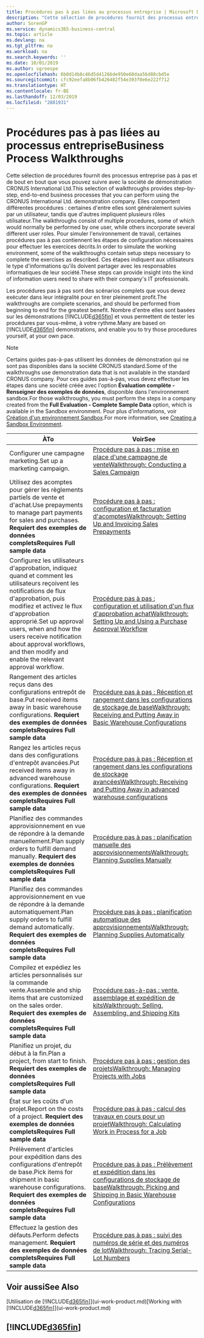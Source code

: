 ```yaml
---
title: Procédures pas à pas liées au processus entreprise | Microsoft Docs
description: "Cette sélection de procédures fournit des processus entreprise pas à pas et de bout en bout que vous pouvez suivre avec la société de démonstration CRONUS International Ltd. Elles comportent différentes procédures : certaines d'entre elles sont généralement suivies par un utilisateur, tandis que d'autres impliquent plusieurs rôles utilisateur. Pour simuler l'environnement de travail, certaines procédures pas à pas contiennent les étapes de configuration nécessaires pour effectuer les exercices décrits. Ces étapes indiquent aux utilisateurs le type d'informations qu'ils doivent partager avec les responsables informatiques de leur société."
author: SorenGP
ms.service: dynamics365-business-central
ms.topic: article
ms.devlang: na
ms.tgt_pltfrm: na
ms.workload: na
ms.search.keywords: ''
ms.date: 10/01/2019
ms.author: sgroespe
ms.openlocfilehash: 6b0d14b8c46d5d41266de950e60daa56d88cbd5e
ms.sourcegitcommit: cfc92eefa8b06fb426482f54e393f0e6e222f712
ms.translationtype: HT
ms.contentlocale: fr-BE
ms.lasthandoff: 12/03/2019
ms.locfileid: "2881931"
---
```

# <a name="business-process-walkthroughs"></a><span data-ttu-id="f30e0-106">Procédures pas à pas liées au processus entreprise</span><span class="sxs-lookup"><span data-stu-id="f30e0-106">Business Process Walkthroughs</span></span>
<span data-ttu-id="f30e0-107">Cette sélection de procédures fournit des processus entreprise pas à pas et de bout en bout que vous pouvez suivre avec la société de démonstration CRONUS International Ltd.</span><span class="sxs-lookup"><span data-stu-id="f30e0-107">This selection of walkthroughs provides step-by-step, end-to-end business processes that you can perform using the CRONUS International Ltd. demonstration company.</span></span> <span data-ttu-id="f30e0-108">Elles comportent différentes procédures : certaines d'entre elles sont généralement suivies par un utilisateur, tandis que d'autres impliquent plusieurs rôles utilisateur.</span><span class="sxs-lookup"><span data-stu-id="f30e0-108">The walkthroughs consist of multiple procedures, some of which would normally be performed by one user, while others incorporate several different user roles.</span></span> <span data-ttu-id="f30e0-109">Pour simuler l'environnement de travail, certaines procédures pas à pas contiennent les étapes de configuration nécessaires pour effectuer les exercices décrits.</span><span class="sxs-lookup"><span data-stu-id="f30e0-109">In order to simulate the working environment, some of the walkthroughs contain setup steps necessary to complete the exercises as described.</span></span> <span data-ttu-id="f30e0-110">Ces étapes indiquent aux utilisateurs le type d'informations qu'ils doivent partager avec les responsables informatiques de leur société.</span><span class="sxs-lookup"><span data-stu-id="f30e0-110">These steps can provide insight into the kind of information users need to share with their company's IT professionals.</span></span>  

 <span data-ttu-id="f30e0-111">Les procédures pas à pas sont des scénarios complets que vous devez exécuter dans leur intégralité pour en tirer pleinement profit.</span><span class="sxs-lookup"><span data-stu-id="f30e0-111">The walkthroughs are complete scenarios, and should be performed from beginning to end for the greatest benefit.</span></span> <span data-ttu-id="f30e0-112">Nombre d'entre elles sont basées sur les démonstrations [!INCLUDE[d365fin](includes/d365fin_md.md)] et vous permettent de tester les procédures par vous-même, à votre rythme.</span><span class="sxs-lookup"><span data-stu-id="f30e0-112">Many are based on [!INCLUDE[d365fin](includes/d365fin_md.md)] demonstrations, and enable you to try those procedures yourself, at your own pace.</span></span>  

> [!NOTE]
> <span data-ttu-id="f30e0-113">Certains guides pas-à-pas utilisent les données de démonstration qui ne sont pas disponibles dans la société CRONUS standard.</span><span class="sxs-lookup"><span data-stu-id="f30e0-113">Some of the walkthroughs use demonstration data that is not available in the standard CRONUS company.</span></span> <span data-ttu-id="f30e0-114">Pour ces guides pas-à-pas, vous devez effectuer les étapes dans une société créée avec l'option **Évaluation complète - Renseigner des exemples de données**, disponible dans l'environnement sandbox.</span><span class="sxs-lookup"><span data-stu-id="f30e0-114">For those walkthroughs, you must perform the steps in a company created from the **Full Evaluation - Complete Sample Data** option, which is available in the Sandbox environment.</span></span> <span data-ttu-id="f30e0-115">Pour plus d’informations, voir [Création d'un environnement Sandbox](across-how-create-sandbox-environment.md).</span><span class="sxs-lookup"><span data-stu-id="f30e0-115">For more information, see [Creating a Sandbox Environment](across-how-create-sandbox-environment.md).</span></span>

|<span data-ttu-id="f30e0-116">À</span><span class="sxs-lookup"><span data-stu-id="f30e0-116">To</span></span>|<span data-ttu-id="f30e0-117">Voir</span><span class="sxs-lookup"><span data-stu-id="f30e0-117">See</span></span>|  
|--------|---------|  
|<span data-ttu-id="f30e0-118">Configurer une campagne marketing.</span><span class="sxs-lookup"><span data-stu-id="f30e0-118">Set up a marketing campaign.</span></span>|[<span data-ttu-id="f30e0-119">Procédure pas à pas : mise en place d'une campagne de vente</span><span class="sxs-lookup"><span data-stu-id="f30e0-119">Walkthrough: Conducting a Sales Campaign</span></span>](walkthrough-conducting-a-sales-campaign.md)|  
|<span data-ttu-id="f30e0-120">Utilisez des acomptes pour gérer les règlements partiels de vente et d'achat.</span><span class="sxs-lookup"><span data-stu-id="f30e0-120">Use prepayments to manage part payments for sales and purchases.</span></span> <span data-ttu-id="f30e0-121">**Requiert des exemples de données complets**</span><span class="sxs-lookup"><span data-stu-id="f30e0-121">**Requires Full sample data**</span></span> |[<span data-ttu-id="f30e0-122">Procédure pas à pas : configuration et facturation d'acomptes</span><span class="sxs-lookup"><span data-stu-id="f30e0-122">Walkthrough: Setting Up and Invoicing Sales Prepayments</span></span>](walkthrough-setting-up-and-invoicing-sales-prepayments.md)|  
|<span data-ttu-id="f30e0-123">Configurez les utilisateurs d'approbation, indiquez quand et comment les utilisateurs reçoivent les notifications de flux d'approbation, puis modifiez et activez le flux d'approbation approprié.</span><span class="sxs-lookup"><span data-stu-id="f30e0-123">Set up approval users, when and how the users receive notification about approval workflows, and then modify and enable the relevant approval workflow.</span></span>|[<span data-ttu-id="f30e0-124">Procédure pas à pas : configuration et utilisation d'un flux d'approbation achat</span><span class="sxs-lookup"><span data-stu-id="f30e0-124">Walkthrough: Setting Up and Using a Purchase Approval Workflow</span></span>](walkthrough-setting-up-and-using-a-purchase-approval-workflow.md)|  
|<span data-ttu-id="f30e0-125">Rangement des articles reçus dans des configurations entrepôt de base.</span><span class="sxs-lookup"><span data-stu-id="f30e0-125">Put received items away in basic warehouse configurations.</span></span> <span data-ttu-id="f30e0-126">**Requiert des exemples de données complets**</span><span class="sxs-lookup"><span data-stu-id="f30e0-126">**Requires Full sample data**</span></span>|[<span data-ttu-id="f30e0-127">Procédure pas à pas : Réception et rangement dans les configurations de stockage de base</span><span class="sxs-lookup"><span data-stu-id="f30e0-127">Walkthrough: Receiving and Putting Away in Basic Warehouse Configurations</span></span>](walkthrough-receiving-and-putting-away-in-basic-warehousing.md)|  
|<span data-ttu-id="f30e0-128">Rangez les articles reçus dans des configurations d'entrepôt avancées.</span><span class="sxs-lookup"><span data-stu-id="f30e0-128">Put received items away in advanced warehouse configurations.</span></span> <span data-ttu-id="f30e0-129">**Requiert des exemples de données complets**</span><span class="sxs-lookup"><span data-stu-id="f30e0-129">**Requires Full sample data**</span></span>|[<span data-ttu-id="f30e0-130">Procédure pas à pas : Réception et rangement dans les configurations de stockage avancées</span><span class="sxs-lookup"><span data-stu-id="f30e0-130">Walkthrough: Receiving and Putting Away in advanced warehouse configurations</span></span>](walkthrough-receiving-and-putting-away-in-advanced-warehousing.md)|  
|<span data-ttu-id="f30e0-131">Planifiez des commandes approvisionnement en vue de répondre à la demande manuellement.</span><span class="sxs-lookup"><span data-stu-id="f30e0-131">Plan supply orders to fulfill demand manually.</span></span> <span data-ttu-id="f30e0-132">**Requiert des exemples de données complets**</span><span class="sxs-lookup"><span data-stu-id="f30e0-132">**Requires Full sample data**</span></span>|[<span data-ttu-id="f30e0-133">Procédure pas à pas : planification manuelle des approvisionnements</span><span class="sxs-lookup"><span data-stu-id="f30e0-133">Walkthrough: Planning Supplies Manually</span></span>](walkthrough-planning-supplies-manually.md)|  
|<span data-ttu-id="f30e0-134">Planifiez des commandes approvisionnement en vue de répondre à la demande automatiquement.</span><span class="sxs-lookup"><span data-stu-id="f30e0-134">Plan supply orders to fulfill demand automatically.</span></span> <span data-ttu-id="f30e0-135">**Requiert des exemples de données complets**</span><span class="sxs-lookup"><span data-stu-id="f30e0-135">**Requires Full sample data**</span></span>|[<span data-ttu-id="f30e0-136">Procédure pas à pas : planification automatique des approvisionnements</span><span class="sxs-lookup"><span data-stu-id="f30e0-136">Walkthrough: Planning Supplies Automatically</span></span>](walkthrough-planning-supplies-automatically.md)|  
|<span data-ttu-id="f30e0-137">Compilez et expédiez les articles personnalisés sur la commande vente.</span><span class="sxs-lookup"><span data-stu-id="f30e0-137">Assemble and ship items that are customized on the sales order.</span></span> <span data-ttu-id="f30e0-138">**Requiert des exemples de données complets**</span><span class="sxs-lookup"><span data-stu-id="f30e0-138">**Requires Full sample data**</span></span>|[<span data-ttu-id="f30e0-139">Procédure pas-à-pas : vente, assemblage et expédition de kits</span><span class="sxs-lookup"><span data-stu-id="f30e0-139">Walkthrough: Selling, Assembling, and Shipping Kits</span></span>](walkthrough-selling-assembling-and-shipping-kits.md)|  
|<span data-ttu-id="f30e0-140">Planifiez un projet, du début à la fin.</span><span class="sxs-lookup"><span data-stu-id="f30e0-140">Plan a project, from start to finish.</span></span> <span data-ttu-id="f30e0-141">**Requiert des exemples de données complets**</span><span class="sxs-lookup"><span data-stu-id="f30e0-141">**Requires Full sample data**</span></span>|[<span data-ttu-id="f30e0-142">Procédure pas à pas : gestion des projets</span><span class="sxs-lookup"><span data-stu-id="f30e0-142">Walkthrough: Managing Projects with Jobs</span></span>](walkthrough-managing-projects-with-jobs.md)|  
|<span data-ttu-id="f30e0-143">État sur les coûts d'un projet.</span><span class="sxs-lookup"><span data-stu-id="f30e0-143">Report on the costs of a project.</span></span> <span data-ttu-id="f30e0-144">**Requiert des exemples de données complets**</span><span class="sxs-lookup"><span data-stu-id="f30e0-144">**Requires Full sample data**</span></span>|[<span data-ttu-id="f30e0-145">Procédure pas à pas : calcul des travaux en cours pour un projet</span><span class="sxs-lookup"><span data-stu-id="f30e0-145">Walkthrough: Calculating Work in Process for a Job</span></span>](walkthrough-calculating-work-in-process-for-a-job.md)|  
|<span data-ttu-id="f30e0-146">Prélèvement d'articles pour expédition dans des configurations d'entrepôt de base.</span><span class="sxs-lookup"><span data-stu-id="f30e0-146">Pick items for shipment in basic warehouse configurations.</span></span> <span data-ttu-id="f30e0-147">**Requiert des exemples de données complets**</span><span class="sxs-lookup"><span data-stu-id="f30e0-147">**Requires Full sample data**</span></span>|[<span data-ttu-id="f30e0-148">Procédure pas à pas : Prélèvement et expédition dans les configurations de stockage de base</span><span class="sxs-lookup"><span data-stu-id="f30e0-148">Walkthrough: Picking and Shipping in Basic Warehouse Configurations</span></span>](walkthrough-picking-and-shipping-in-basic-warehousing.md)|  
|<span data-ttu-id="f30e0-149">Effectuez la gestion des défauts.</span><span class="sxs-lookup"><span data-stu-id="f30e0-149">Perform defects management.</span></span> <span data-ttu-id="f30e0-150">**Requiert des exemples de données complets**</span><span class="sxs-lookup"><span data-stu-id="f30e0-150">**Requires Full sample data**</span></span>|[<span data-ttu-id="f30e0-151">Procédure pas à pas : suivi des numéros de série et des numéros de lot</span><span class="sxs-lookup"><span data-stu-id="f30e0-151">Walkthrough: Tracing Serial-Lot Numbers</span></span>](walkthrough-tracing-serial-lot-numbers.md)|  

## <a name="see-also"></a><span data-ttu-id="f30e0-152">Voir aussi</span><span class="sxs-lookup"><span data-stu-id="f30e0-152">See Also</span></span>
<span data-ttu-id="f30e0-153">[Utilisation de [!INCLUDE[d365fin](includes/d365fin_md.md)]](ui-work-product.md)</span><span class="sxs-lookup"><span data-stu-id="f30e0-153">[Working with [!INCLUDE[d365fin](includes/d365fin_md.md)]](ui-work-product.md)</span></span>  

## [!INCLUDE[d365fin](includes/free_trial_md.md)]  
